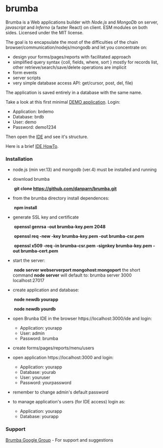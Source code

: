 brumba
======

Brumba is a Web applications builder with *Node.js* and *MongoDb* on server, *javascript* and *Inferno* (a faster React) on client. ESM modules on both sides.
Licensed under the MIT license.

The goal is to encapsulate the most of the difficulties of the chain browser/communication/nodejs/mongodb and let you concentrate on:
- design your forms/pages/reports with facilitated approach
- simplified query syntax {coll, fields, where, sort } mostly for records list, other retrieve/search/save/delete operations are implicit
- form events
- server scripts
- very simple database access API: get/cursor, post, del, file)

The application is saved entirely in a database with the same name. 

Take a look at this first minimal [DEMO application](https://95.110.198.62:3000). Login:
* Application: brdemo
* Database: brdb
* User: demo
* Password: demo1234

Then open the [IDE](https://95.110.198.62:3000/ide) and see it's structure.

Here is a brief [IDE HowTo](https://95.110.198.62:3000/howto.html).


### Installation
- node.js (min ver.13) and mongodb (ver.4) must be installed and running

- download brumba

  ​		**git clone https://github.com/danparn/brumba.git**

- from the brumba directory install dependences: 

  ​		**npm install**

- generate SSL key and certificate

  ​		**openssl genrsa -out brumba-key.pem 2048**

  ​		**openssl req -new -key brumba-key.pem -out brumba-csr.pem**

  ​		**openssl x509 -req -in brumba-csr.pem -signkey brumba-key.pem -out brumba-cert.pem**

- start the server: 

  ​		**node server webserverport mongohost:mongoport**
  the short command **node server** will default to:  brumba server 3000 localhost:27017

- create application and database:

  ​		**node newdb yourapp**

  ​		**node newdb yourdb**

- open Brunba IDE in the browser https://localhost:3000/ide and login:

  - Application: yourapp
  - User: admin
  - Password: brumba

- create forms/pages/reports/menu/users

- open application  https://localhost:3000 and login:
  * Application: yourapp
  * Database: yourab
  * User: youruser
  * Password: yourpassword
  
- remember to change admin's default password

- to manage application's users (for IDE access) login as:

  - Application: yourapp
  - Database: yourapp

### Support
[Brumba Google Group](https://groups.google.com/forum/?fromgroups#!forum/brumba-1) - For support and suggestions


